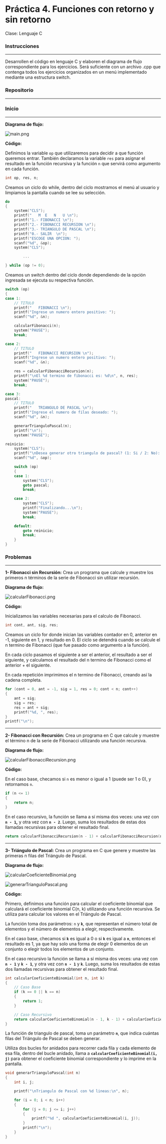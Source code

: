 # Práctica 4. Funciones con retorno y sin retorno

Clase: Lenguaje C

### Instrucciones

---

Desarrollen el código en lenguaje C y elaboren el diagrama de flujo correspondiente para los ejercicios. Será suficiente con un archivo .cpp que contenga todos los ejercicios organizados en un menú implementado mediante una estructura switch.

### Repositorio

---

[](https://github.com/Scalaptia/Lenguaje-C-HCF/tree/main/Practica4_Funciones)

### Inicio

---

**Diagrama de flujo:**

![main.png](images/main.png)

**Código:**

Definimos la variable `op` que utilizaremos para decidir a que función queremos entrar. También declaramos la variable `res` para asignar el resultado en la función recursiva y la función `n` que servirá como argumento en cada función.

```c
int op, res, n;
```

Creamos un ciclo do while, dentro del ciclo mostramos el menú al usuario y limpiamos la pantalla cuando se lee su selección.

```c
do
{
    system("CLS");
    printf("   M  E   N   U \n");
    printf("1.- FIBONACCI \n");
    printf("2.- FIBONACCI RECURSION \n");
    printf("3.- TRIANGULO DE PASCAL \n");
    printf("0.- SALIR  \n");
    printf("ESCOGE UNA OPCION: ");
    scanf("%d", &op);
    system("CLS");

		...

} while (op != 0);
```

Creamos un switch dentro del ciclo donde dependiendo de la opción ingresada se ejecuta su respectiva función.

```c
switch (op)
{
case 1:
    // TITULO
    printf("   FIBONACCI \n");
    printf("Ingrese un numero entero positivo: ");
    scanf("%d", &n);

    calcularFibonacci(n);
    system("PAUSE");
    break;

case 2:
    // TITULO
    printf("   FIBONACCI RECURSION \n");
    printf("Ingrese un numero entero positivo: ");
    scanf("%d", &n);

    res = calcularFibonacciRecursion(n);
    printf("\nEl %d termino de fibonacci es: %d\n", n, res);
    system("PAUSE");
    break;

case 3:
pascal:
    // TITULO
    printf("   TRIANGULO DE PASCAL \n");
    printf("Ingrese el numero de filas deseado: ");
    scanf("%d", &n);

    generarTrianguloPascal(n);
    printf("\n");
    system("PAUSE");

reinicio:
    system("CLS");
    printf("\nDesea generar otro triangulo de pascal? (1: Si / 2: No): ");
    scanf("%d", &op);

    switch (op)
    {
    case 1:
        system("CLS");
        goto pascal;
        break;

    case 2:
        system("CLS");
        printf("Finalizando...\n");
        system("PAUSE");
        break;

    default:
        goto reinicio;
        break;
    }
}
```

### Problemas

---

**1- Fibonacci sin Recursión:** Crea un programa que calcule y muestre los primeros n términos de la serie de Fibonacci sin utilizar recursión.

**Diagrama de flujo:**

![calcularFibonacci.png](images/calcularFibonacci.png)

**Código:**

Inicializamos las variables necesarias para el calculo de Fibonacci.

```c
int cont, ant, sig, res;
```

Creamos un ciclo for donde inician las variables contador en 0, anterior en -1, siguiente en 1, y resultado en 0. El ciclo se detendrá cuando se calcule el n termino de Fibonacci (que fue pasado como argumento a la función).

En cada ciclo pasamos el siguiente a ser el anterior, el resultado a ser el siguiente, y calculamos el resultado del n termino de Fibonacci como el anterior + el siguiente.

En cada repetición imprimimos el n termino de Fibonacci, creando así la cadena completa.

```c
for (cont = 0, ant = -1, sig = 1, res = 0; cont < n; cont++)
{
    ant = sig;
    sig = res;
    res = ant + sig;
    printf("%d, ", res);
}
printf("\n");
```

---

**2- Fibonacci con Recursión:** Crea un programa en C que calcule y muestre el término n de la serie de Fibonacci utilizando una función recursiva.

**Diagrama de flujo:**

![calcularFibonacciRecursion.png](images/calcularFibonacciRecursion.png)

**Código:**

En el caso base, checamos si `n` es menor o igual a 1 (puede ser 1 o 0), y retornamos `n`.

```c
if (n <= 1)
{
    return n;
}
```

En el caso recursivo, la función se llama a sí misma dos veces: una vez con **`n - 1`,** y otra vez con **`n - 2`**. Luego, suma los resultados de estas dos llamadas recursivas para obtener el resultado final.

```c
return calcularFibonacciRecursion(n - 1) + calcularFibonacciRecursion(n - 2);
```

---

**3- Triángulo de Pascal:** Crea un programa en C que genere y muestre las primeras n filas del Triángulo de Pascal.

**Diagrama de flujo:**

![calcularCoeficienteBinomial.png](images/calcularCoeficienteBinomial.png)

![generarTrianguloPascal.png](images/generarTrianguloPascal.png)

**Código:**

Primero, definimos una función para calcular el coeficiente binomial que calculará el coeficiente binomial C(n, k) utilizando una función recursiva. Se utiliza para calcular los valores en el Triángulo de Pascal.

La función toma dos parámetros: `n` y **`k`**, que representan el número total de elementos y el número de elementos a elegir, respectivamente.

En el caso base, checamos si **`k`** es igual a 0 o si **`k`** es igual a **`n`**, entonces el resultado es 1, ya que hay solo una forma de elegir 0 elementos de un conjunto o elegir todos los elementos de un conjunto.

En el caso recursivo la función se llama a sí misma dos veces: una vez con **`n - 1`** y **`k - 1`**, y otra vez con **`n - 1`** y **`k`**. Luego, suma los resultados de estas dos llamadas recursivas para obtener el resultado final.

```c
int calcularCoeficienteBinomial(int n, int k)
{
    // Caso Base
    if (k == 0 || k == n)
    {
        return 1;
    }

    // Caso Recursivo
    return calcularCoeficienteBinomial(n - 1, k - 1) + calcularCoeficienteBinomial(n - 1, k);
}
```

La función de triangulo de pascal, toma un parámetro **`n`**, que indica cuántas filas del Triángulo de Pascal se deben generar.

Utiliza dos bucles for anidados para recorrer cada fila y cada elemento de esa fila, dentro del bucle anidado, llama a **`calcularCoeficienteBinomial(i, j)`** para obtener el coeficiente binomial correspondiente y lo imprime en la pantalla.

```c
void generarTrianguloPascal(int n)
{
    int i, j;

    printf("\nTriangulo de Pascal con %d lineas:\n", n);

    for (i = 0; i < n; i++)
    {
        for (j = 0; j <= i; j++)
        {
            printf("%d ", calcularCoeficienteBinomial(i, j));
        }
        printf("\n");
    }
}
```
